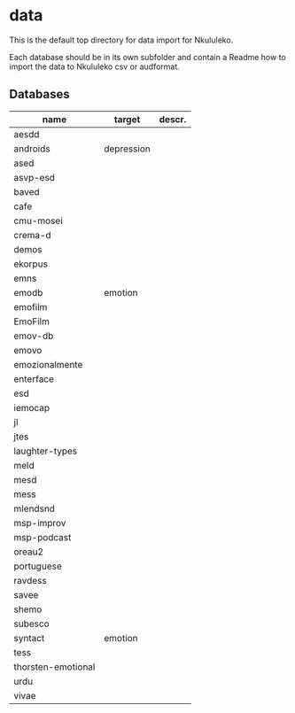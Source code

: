 # data

This is the default top directory for data import for Nkululeko.

Each database should be in its own subfolder and contain a Readme how to import the data to Nkululeko csv or audformat.


## Databases

| name | target | descr. |
| ---- | ------ | ------ |
| aesdd | | |
| androids | depression | |
| ased | | |
| asvp-esd | | |
| baved | | |
| cafe | | |
| cmu-mosei | | |
| crema-d | | |
| demos | | |
| ekorpus | | |
| emns | | |
| emodb | emotion | |
| emofilm | | |
| EmoFilm | | |
| emov-db | | |
| emovo | | |
| emozionalmente | | |
| enterface | | |
| esd | | |
| iemocap | | |
| jl | | |
| jtes | | |
| laughter-types | | |
| meld | | |
| mesd | | |
| mess | | |
| mlendsnd | | |
| msp-improv | | |
| msp-podcast | | |
| oreau2 | | |
| portuguese | | |
| ravdess | | |
| savee | | |
| shemo | | |
| subesco | | |
| syntact | emotion | |
| tess | | |
| thorsten-emotional | | |
| urdu | | |
| vivae | | |